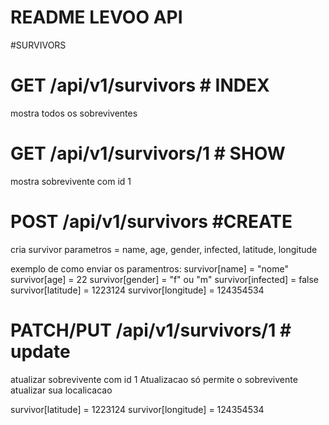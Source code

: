 # README LEVOO API

#SURVIVORS

# GET /api/v1/survivors # INDEX
  mostra todos os sobreviventes

# GET /api/v1/survivors/1 # SHOW
  mostra sobrevivente com id 1

# POST /api/v1/survivors #CREATE
  cria survivor
  parametros = name, age, gender, infected, latitude, longitude

  exemplo de como enviar os paramentros:
  survivor[name] = "nome"
  survivor[age] = 22
  survivor[gender] = "f" ou "m"
  survivor[infected] = false
  survivor[latitude] = 1223124
  survivor[longitude] = 124354534

# PATCH/PUT /api/v1/survivors/1 # update
  atualizar sobrevivente com id 1
  Atualizacao só permite o sobrevivente atualizar sua localicacao

  survivor[latitude] = 1223124
  survivor[longitude] = 124354534
